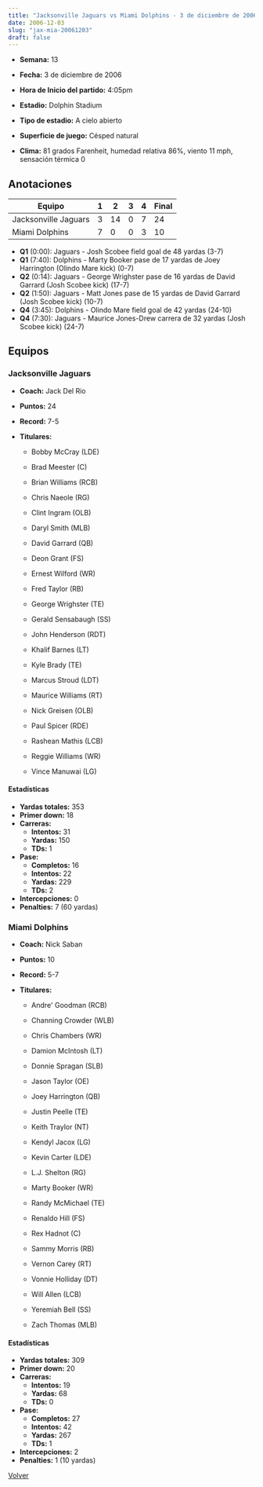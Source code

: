 ```yaml
---
title: "Jacksonville Jaguars vs Miami Dolphins - 3 de diciembre de 2006"
date: 2006-12-03
slug: "jax-mia-20061203"
draft: false
---
```


* **Semana:** 13
* **Fecha:** 3 de diciembre de 2006

* **Hora de Inicio del partido:** 4:05pm
* **Estadio:** Dolphin Stadium
* **Tipo de estadio:** A cielo abierto
* **Superficie de juego:** Césped natural
* **Clima:** 81 grados Farenheit, humedad relativa 86%, viento 11 mph, sensación térmica 0





## Anotaciones
| Equipo | 1 | 2 | 3 | 4 | Final |
|--------|---|---|---|---|-------|
| Jacksonville Jaguars  | 3 | 14 | 0 | 7  | 24 |
| Miami Dolphins  | 7 | 0 | 0 | 3  | 10 |
* **Q1** (0:00): Jaguars - Josh Scobee field goal de 48 yardas (3-7)
* **Q1** (7:40): Dolphins - Marty Booker pase de 17 yardas de Joey Harrington (Olindo Mare kick) (0-7)
* **Q2** (0:14): Jaguars - George Wrighster pase de 16 yardas de David Garrard (Josh Scobee kick) (17-7)
* **Q2** (1:50): Jaguars - Matt Jones pase de 15 yardas de David Garrard (Josh Scobee kick) (10-7)
* **Q4** (3:45): Dolphins - Olindo Mare field goal de 42 yardas (24-10)
* **Q4** (7:30): Jaguars - Maurice Jones-Drew carrera de 32 yardas (Josh Scobee kick) (24-7)


## Equipos


### Jacksonville Jaguars
* **Coach:** Jack Del Rio
* **Puntos:** 24
* **Record:** 7-5
* **Titulares:** 

  * Bobby McCray (LDE) 

  * Brad Meester (C) 

  * Brian Williams (RCB) 

  * Chris Naeole (RG) 

  * Clint Ingram (OLB) 

  * Daryl Smith (MLB) 

  * David Garrard (QB) 

  * Deon Grant (FS) 

  * Ernest Wilford (WR) 

  * Fred Taylor (RB) 

  * George Wrighster (TE) 

  * Gerald Sensabaugh (SS) 

  * John Henderson (RDT) 

  * Khalif Barnes (LT) 

  * Kyle Brady (TE) 

  * Marcus Stroud (LDT) 

  * Maurice Williams (RT) 

  * Nick Greisen (OLB) 

  * Paul Spicer (RDE) 

  * Rashean Mathis (LCB) 

  * Reggie Williams (WR) 

  * Vince Manuwai (LG) 

#### Estadísticas
* **Yardas totales:** 353
* **Primer down:** 18
* **Carreras:**
  * **Intentos:** 31
  * **Yardas:** 150
  * **TDs:** 1
* **Pase:**
  * **Completos:** 16
  * **Intentos:** 22
  * **Yardas:** 229
  * **TDs:** 2
* **Intercepciones:** 0
* **Penalties:** 7 (60 yardas)

### Miami Dolphins
* **Coach:** Nick Saban
* **Puntos:** 10
* **Record:** 5-7
* **Titulares:** 

  * Andre' Goodman (RCB) 

  * Channing Crowder (WLB) 

  * Chris Chambers (WR) 

  * Damion McIntosh (LT) 

  * Donnie Spragan (SLB) 

  * Jason Taylor (OE) 

  * Joey Harrington (QB) 

  * Justin Peelle (TE) 

  * Keith Traylor (NT) 

  * Kendyl Jacox (LG) 

  * Kevin Carter (LDE) 

  * L.J. Shelton (RG) 

  * Marty Booker (WR) 

  * Randy McMichael (TE) 

  * Renaldo Hill (FS) 

  * Rex Hadnot (C) 

  * Sammy Morris (RB) 

  * Vernon Carey (RT) 

  * Vonnie Holliday (DT) 

  * Will Allen (LCB) 

  * Yeremiah Bell (SS) 

  * Zach Thomas (MLB) 

#### Estadísticas
* **Yardas totales:** 309
* **Primer down:** 20
* **Carreras:**
  * **Intentos:** 19
  * **Yardas:** 68
  * **TDs:** 0
* **Pase:**
  * **Completos:** 27
  * **Intentos:** 42
  * **Yardas:** 267
  * **TDs:** 1
* **Intercepciones:** 2
* **Penalties:** 1 (10 yardas)


[Volver](/historia/2006)
